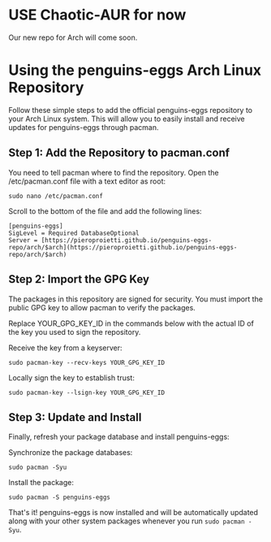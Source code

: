 # USE Chaotic-AUR for now
Our new repo for Arch will come soon.

# Using the penguins-eggs Arch Linux Repository
Follow these simple steps to add the official penguins-eggs repository to your Arch Linux system. This will allow you to easily install and receive updates for penguins-eggs through pacman.

## Step 1: Add the Repository to pacman.conf
You need to tell pacman where to find the repository. Open the /etc/pacman.conf file with a text editor as root:
```
sudo nano /etc/pacman.conf
```
Scroll to the bottom of the file and add the following lines:
```
[penguins-eggs]
SigLevel = Required DatabaseOptional
Server = [https://pieroproietti.github.io/penguins-eggs-repo/arch/$arch](https://pieroproietti.github.io/penguins-eggs-repo/arch/$arch)
```

## Step 2: Import the GPG Key
The packages in this repository are signed for security. You must import the public GPG key to allow pacman to verify the packages.

Replace YOUR_GPG_KEY_ID in the commands below with the actual ID of the key you used to sign the repository.

Receive the key from a keyserver:
```
sudo pacman-key --recv-keys YOUR_GPG_KEY_ID
```

Locally sign the key to establish trust:
```
sudo pacman-key --lsign-key YOUR_GPG_KEY_ID
```

## Step 3: Update and Install
Finally, refresh your package database and install penguins-eggs:

Synchronize the package databases:
```
sudo pacman -Syu
```
Install the package:
```
sudo pacman -S penguins-eggs
```
That's it! penguins-eggs is now installed and will be automatically updated along with your other system packages whenever you run `sudo pacman -Syu`.
